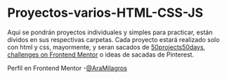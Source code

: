 # Proyectos-varios-HTML-CSS-JS

Aqui se pondrán proyectos individuales y simples para practicar, están dividos en sus respectivas carpetas. Cada proyecto estará realizado solo con html y css, mayormente, y seran sacados de [50projects50days](https://github.com/bradtraversy/50projects50days), [challenges on Frontend Mentor](https://www.frontendmentor.io) o ideas de sacadas de Pinterest.

Perfil en Frontend Mentor -[@AraMilagros](https://www.frontendmentor.io/profile/AraMilagros)
